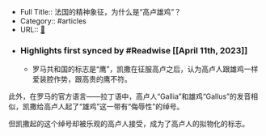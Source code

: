 - Full Title:: 法国的精神象征，为什么是“高卢雄鸡”？
- Category:: #articles
- URL:: [🔗](https://m.thepaper.cn/newsDetail_forward_21349501)
- ### Highlights first synced by #Readwise [[April 11th, 2023]]
    - 罗马共和国的标志是“鹰”，凯撒在征服高卢之后，认为高卢人跟雄鸡一样爱装腔作势，跟高贵的鹰不符。

此外，在罗马的官方语言——拉丁语中，高卢人“Gallia”和雄鸡“Gallus”的发音相似，凯撒给高卢人起了“雄鸡”这一带有“侮辱性”的绰号。

但凯撒起的这个绰号却被乐观的高卢人接受，成为了高卢人的拟物化的标志。
